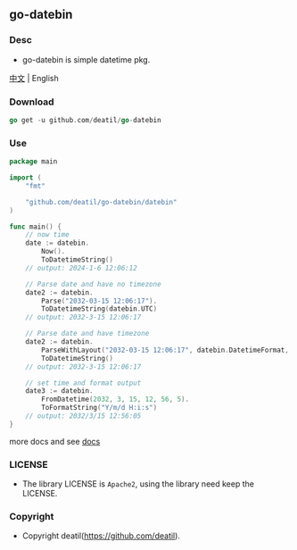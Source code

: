 ## go-datebin

### Desc

*  go-datebin is simple datetime pkg.

[中文](README.md) | English


### Download

~~~go
go get -u github.com/deatil/go-datebin
~~~


### Use

~~~go
package main

import (
    "fmt"

    "github.com/deatil/go-datebin/datebin"
)

func main() {
    // now time
    date := datebin.
        Now().
        ToDatetimeString()
	// output: 2024-1-6 12:06:12

	// Parse date and have no timezone
    date2 := datebin.
        Parse("2032-03-15 12:06:17").
        ToDatetimeString(datebin.UTC)
	// output: 2032-3-15 12:06:17

	// Parse date and have timezone
    date2 := datebin.
        ParseWithLayout("2032-03-15 12:06:17", datebin.DatetimeFormat, datebin.GMT).
        ToDatetimeString()
	// output: 2032-3-15 12:06:17

	// set time and format output
    date3 := datebin.
        FromDatetime(2032, 3, 15, 12, 56, 5).
        ToFormatString("Y/m/d H:i:s")
	// output: 2032/3/15 12:56:05
}

~~~

more docs and see [docs](example.md)


### LICENSE

*  The library LICENSE is `Apache2`, using the library need keep the LICENSE.


### Copyright

*  Copyright deatil(https://github.com/deatil).

